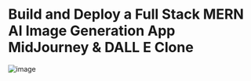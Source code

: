 # Build and Deploy a Full Stack MERN AI Image Generation App MidJourney & DALL E Clone

![image](https://github.com/user-attachments/assets/73f33bc9-5c62-48dc-a2a0-d57255d02739)
